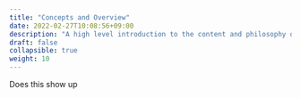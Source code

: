 ```yaml
---
title: "Concepts and Overview"
date: 2022-02-27T10:08:56+09:00
description: "A high level introduction to the content and philosophy of this site."
draft: false
collapsible: true
weight: 10
---
```


Does this show up